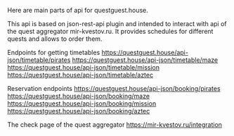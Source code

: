 Here are main parts of api for questguest.house.

This api is based on json-rest-api plugin and intended to interact with api of the quest aggregator mir-kvestov.ru. It provides schedules for different quests and allows to order them.

Endpoints for getting timetables
https://questguest.house/api-json/timetable/pirates
https://questguest.house/api-json/timetable/maze
https://questguest.house/api-json/timetable/mission
https://questguest.house/api-json/timetable/aztec

Reservation endpoints
https://questguest.house/api-json/booking/pirates
https://questguest.house/api-json/booking/maze
https://questguest.house/api-json/booking/mission
https://questguest.house/api-json/booking/aztec

The check page of the quest aggregator
https://mir-kvestov.ru/integration